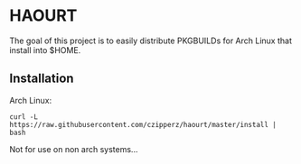 # HAOURT

The goal of this project is to easily distribute PKGBUILDs for Arch Linux that install into $HOME.

## Installation

Arch Linux:

	curl -L https://raw.githubusercontent.com/czipperz/haourt/master/install | bash

Not for use on non arch systems...
